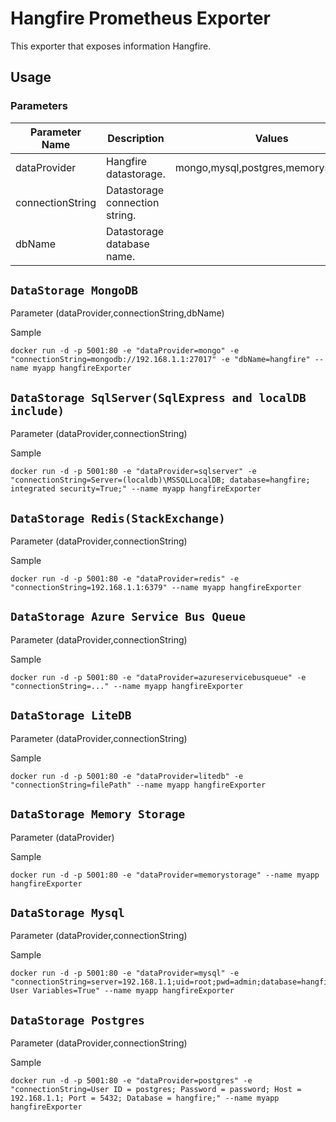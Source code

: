 # Hangfire Prometheus Exporter

This exporter that exposes information Hangfire.

Usage
---

### Parameters                                                                             

|  Parameter Name  | Description                    | Values                                      |
| ---------------- |--------------------------------|---------------------------------------------|
| dataProvider     | Hangfire datastorage.          | mongo,mysql,postgres,memorystorage...       |
| connectionString | Datastorage connection string. |                                             |
| dbName           | Datastorage database name.     |                                             |


**`DataStorage MongoDB`**
---

Parameter (dataProvider,connectionString,dbName)

Sample

```docker
docker run -d -p 5001:80 -e "dataProvider=mongo" -e "connectionString=mongodb://192.168.1.1:27017" -e "dbName=hangfire" --name myapp hangfireExporter
```


**`DataStorage SqlServer(SqlExpress and localDB include)`**
---

Parameter (dataProvider,connectionString)

Sample

```docker
docker run -d -p 5001:80 -e "dataProvider=sqlserver" -e "connectionString=Server=(localdb)\MSSQLLocalDB; database=hangfire; integrated security=True;" --name myapp hangfireExporter
```

**`DataStorage Redis(StackExchange)`**
---

Parameter (dataProvider,connectionString)

Sample

```docker
docker run -d -p 5001:80 -e "dataProvider=redis" -e "connectionString=192.168.1.1:6379" --name myapp hangfireExporter
```


**`DataStorage Azure Service Bus Queue`**
---

Parameter (dataProvider,connectionString)

Sample

```docker
docker run -d -p 5001:80 -e "dataProvider=azureservicebusqueue" -e "connectionString=..." --name myapp hangfireExporter
```

**`DataStorage LiteDB`**
---

Parameter (dataProvider,connectionString)

Sample

```docker
docker run -d -p 5001:80 -e "dataProvider=litedb" -e "connectionString=filePath" --name myapp hangfireExporter
```

**`DataStorage Memory Storage`**
---

Parameter (dataProvider)

Sample

```docker
docker run -d -p 5001:80 -e "dataProvider=memorystorage" --name myapp hangfireExporter
```


**`DataStorage Mysql`**
---

Parameter (dataProvider,connectionString)

Sample

```docker
docker run -d -p 5001:80 -e "dataProvider=mysql" -e "connectionString=server=192.168.1.1;uid=root;pwd=admin;database=hangfire;Allow User Variables=True" --name myapp hangfireExporter
```


**`DataStorage Postgres`**
---

Parameter (dataProvider,connectionString)

Sample

```docker
docker run -d -p 5001:80 -e "dataProvider=postgres" -e "connectionString=User ID = postgres; Password = password; Host = 192.168.1.1; Port = 5432; Database = hangfire;" --name myapp hangfireExporter
```
